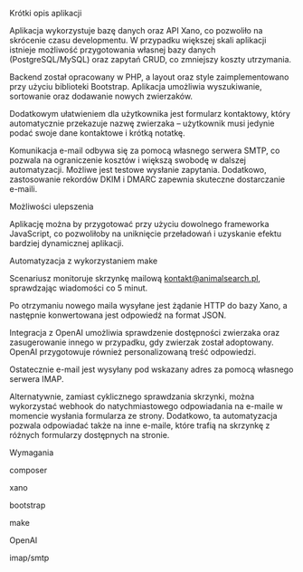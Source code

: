 Krótki opis aplikacji

Aplikacja wykorzystuje bazę danych oraz API Xano, co pozwoliło na skrócenie czasu developmentu. W przypadku większej skali aplikacji istnieje możliwość przygotowania własnej bazy danych (PostgreSQL/MySQL) oraz zapytań CRUD, co zmniejszy koszty utrzymania.

Backend został opracowany w PHP, a layout oraz style zaimplementowano przy użyciu biblioteki Bootstrap. Aplikacja umożliwia wyszukiwanie, sortowanie oraz dodawanie nowych zwierzaków.

Dodatkowym ułatwieniem dla użytkownika jest formularz kontaktowy, który automatycznie przekazuje nazwę zwierzaka – użytkownik musi jedynie podać swoje dane kontaktowe i krótką notatkę.

Komunikacja e-mail odbywa się za pomocą własnego serwera SMTP, co pozwala na ograniczenie kosztów i większą swobodę w dalszej automatyzacji. Możliwe jest testowe wysłanie zapytania. Dodatkowo, zastosowanie rekordów DKIM i DMARC zapewnia skuteczne dostarczanie e-maili.

Możliwości ulepszenia

Aplikację można by przygotować przy użyciu dowolnego frameworka JavaScript, co pozwoliłoby na uniknięcie przeładowań i uzyskanie efektu bardziej dynamicznej aplikacji.

Automatyzacja z wykorzystaniem make

Scenariusz monitoruje skrzynkę mailową kontakt@animalsearch.pl, sprawdzając wiadomości co 5 minut.

Po otrzymaniu nowego maila wysyłane jest żądanie HTTP do bazy Xano, a następnie konwertowana jest odpowiedź na format JSON.

Integracja z OpenAI umożliwia sprawdzenie dostępności zwierzaka oraz zasugerowanie innego w przypadku, gdy zwierzak został adoptowany. OpenAI przygotowuje również personalizowaną treść odpowiedzi.

Ostatecznie e-mail jest wysyłany pod wskazany adres za pomocą własnego serwera IMAP.

Alternatywnie, zamiast cyklicznego sprawdzania skrzynki, można wykorzystać webhook do natychmiastowego odpowiadania na e-maile w momencie wysłania formularza ze strony. Dodatkowo, ta automatyzacja pozwala odpowiadać także na inne e-maile, które trafią na skrzynkę z różnych formularzy dostępnych na stronie.

Wymagania

composer

xano

bootstrap

make

OpenAI

imap/smtp
